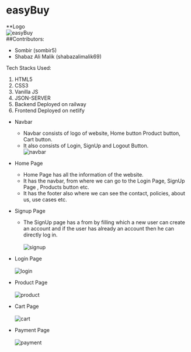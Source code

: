 # easyBuy
**Logo<br/>
![easyBuy](https://user-images.githubusercontent.com/103936619/208403691-855eebb6-0084-4532-815e-ee343f0c48b1.jpeg)<br/>
##Contributors:
* Sombir (sombir5)
* Shabaz Ali Malik (shabazalimalik69)


Tech Stacks Used:
1) HTML5
2) CSS3
3) Vanilla JS
4) JSON-SERVER
5) Backend Deployed on railway
6) Frontend Deployed on netlify

* Navbar
     * Navbar consists of logo of website, Home button Product button, Cart button.
     * It also consists of Login, SignUp and Logout Button.<br/>
![navbar](https://user-images.githubusercontent.com/103936619/208403592-72f9a3a8-500a-4295-8d1c-6d664ee6cf06.png)

* Home Page
     * Home Page has all the information of the website.
     * It has the navbar, from where we can go to the Login Page, SignUp Page , Products button etc.
     * It has the footer also where we can see the contact, policies, about us, use cases etc.

* Signup Page
     * The SignUp page has a from by filling which a new user can create an account and if the user has already an account then he can directly log in.<br/><br/>
 ![signup](https://user-images.githubusercontent.com/103936619/208403180-a4527e30-ee1c-4ab2-9f87-baae54fc5058.png)
     
* Login Page<br/><br/>
![login](https://user-images.githubusercontent.com/103936619/208403028-470c829d-bbd4-4cff-8e6e-1d0b554b31fa.png)

* Product Page<br/><br/>
  ![product](https://user-images.githubusercontent.com/103936619/208403314-321529c4-7645-4d86-8293-9cc0a4eba095.png)

* Cart Page<br/><br/>
 ![cart](https://user-images.githubusercontent.com/103936619/208403483-ef40a5a0-5b54-4770-9c79-a3893e8f7b03.png)

* Payment Page<br/><br/>
 ![payment](https://user-images.githubusercontent.com/103936619/208403527-c60e366c-b857-4da9-a04d-1326463ecc5f.png)

    
